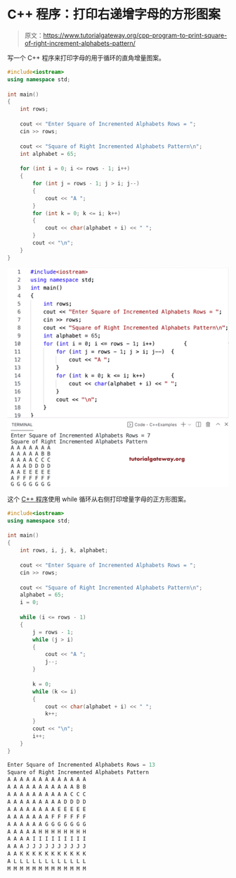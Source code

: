 # C++ 程序：打印右递增字母的方形图案

> 原文：<https://www.tutorialgateway.org/cpp-program-to-print-square-of-right-increment-alphabets-pattern/>

写一个 C++ 程序来打印字母的用于循环的直角增量图案。

```cpp
#include<iostream>
using namespace std;

int main()
{
	int rows;

	cout << "Enter Square of Incremented Alphabets Rows = ";
	cin >> rows;

	cout << "Square of Right Incremented Alphabets Pattern\n";
	int alphabet = 65;

	for (int i = 0; i <= rows - 1; i++)
	{
		for (int j = rows - 1; j > i; j--)
		{
			cout << "A ";
		}
		for (int k = 0; k <= i; k++)
		{
			cout << char(alphabet + i) << " ";
		}
		cout << "\n";
	}
}
```

![C++ Program to Print Square of Right Increment Alphabets Pattern](img/29c833760885072f46744e1863a17a79.png)

这个 [C++ 程序](https://www.tutorialgateway.org/cpp-programs/)使用 while 循环从右侧打印增量字母的正方形图案。

```cpp
#include<iostream>
using namespace std;

int main()
{
	int rows, i, j, k, alphabet;

	cout << "Enter Square of Incremented Alphabets Rows = ";
	cin >> rows;

	cout << "Square of Right Incremented Alphabets Pattern\n";
	alphabet = 65;
	i = 0;

	while (i <= rows - 1)
	{
		j = rows - 1;
		while (j > i)
		{
			cout << "A ";
			j--;
		}

		k = 0;
		while (k <= i)
		{
			cout << char(alphabet + i) << " ";
			k++;
		}
		cout << "\n";
		i++;
	}
}
```

```cpp
Enter Square of Incremented Alphabets Rows = 13
Square of Right Incremented Alphabets Pattern
A A A A A A A A A A A A A 
A A A A A A A A A A A B B 
A A A A A A A A A A C C C 
A A A A A A A A A D D D D 
A A A A A A A A E E E E E 
A A A A A A A F F F F F F 
A A A A A A G G G G G G G 
A A A A A H H H H H H H H 
A A A A I I I I I I I I I 
A A A J J J J J J J J J J 
A A K K K K K K K K K K K 
A L L L L L L L L L L L L 
M M M M M M M M M M M M M 
```